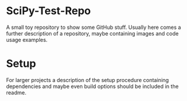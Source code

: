 # SciPy-Test-Repo
A small toy repository to show some GitHub stuff. Usually here comes a further description of a repository, maybe containing images and code usage examples.

# Setup
For larger projects a description of the setup procedure containing dependencies and maybe even build options should be included in the readme.
